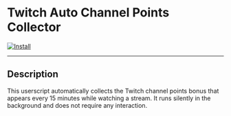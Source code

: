 # Twitch Auto Channel Points Collector

[![Install](https://img.shields.io/badge/install-userscript-purple?style=for-the-badge&logo=tampermonkey)](script.user.js)

---

## Description

This userscript automatically collects the Twitch channel points bonus that appears every 15 minutes while watching a stream.
It runs silently in the background and does not require any interaction.